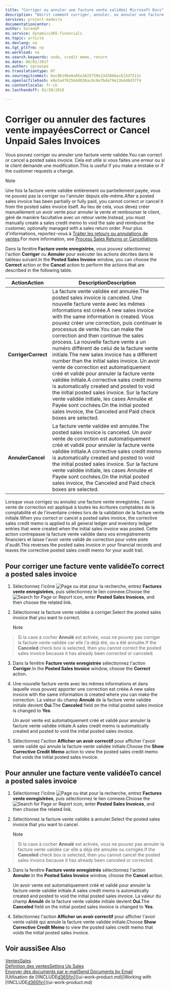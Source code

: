 ```yaml
---
title: "Corriger ou annuler une facture vente validée| Microsoft Docs"
description: "Décrit comment corriger, annuler, ou annuler une facture vente enregistrée et lettrer un avoir vente."
services: project-madeira
documentationcenter: 
author: SorenGP
ms.service: dynamics365-financials
ms.topic: article
ms.devlang: na
ms.tgt_pltfrm: na
ms.workload: na
ms.search.keywords: undo, credit memo, return
ms.date: 08/01/2017
ms.author: sgroespe
ms.translationtype: HT
ms.sourcegitcommit: bec0619be0a65e3625759e13d2866ac615d7513c
ms.openlocfilehash: e8e5a4762564d036ac8c0e7bdaf9e13b448d37f4
ms.contentlocale: fr-ch
ms.lasthandoff: 01/30/2018

---
```

# <a name="correct-or-cancel-unpaid-sales-invoices"></a><span data-ttu-id="14028-103">Corriger ou annuler des factures vente impayées</span><span class="sxs-lookup"><span data-stu-id="14028-103">Correct or Cancel Unpaid Sales Invoices</span></span>
<span data-ttu-id="14028-104">Vous pouvez corriger ou annuler une facture vente validée.</span><span class="sxs-lookup"><span data-stu-id="14028-104">You can correct or cancel a posted sales invoice.</span></span> <span data-ttu-id="14028-105">Cela est utile si vous faites une erreur ou si le client demande une modification.</span><span class="sxs-lookup"><span data-stu-id="14028-105">This is useful if you make a mistake or if the customer requests a change.</span></span>

> [!NOTE]  
>   <span data-ttu-id="14028-106">Une fois la facture vente validée entièrement ou partiellement payée, vous ne pouvez pas la corriger ou l'annuler depuis elle-même.</span><span class="sxs-lookup"><span data-stu-id="14028-106">After a posted sales invoice has been partially or fully paid, you cannot correct or cancel it from the posted sales invoice itself.</span></span> <span data-ttu-id="14028-107">Au lieu de cela, vous devez créer manuellement un avoir vente pour annuler la vente et rembourser le client, géré de manière facultative avec un retour vente.</span><span class="sxs-lookup"><span data-stu-id="14028-107">Instead, you must manually create a sales credit memo to void the sale and reimburse the customer, optionally managed with a sales return order.</span></span> <span data-ttu-id="14028-108">Pour plus d'informations, reportez-vous à [Traiter les retours ou annulations de ventes](sales-how-process-sales-returns-cancellations.md).</span><span class="sxs-lookup"><span data-stu-id="14028-108">For more information, see [Process Sales Returns or Cancellations](sales-how-process-sales-returns-cancellations.md).</span></span>

<span data-ttu-id="14028-109">Dans la fenêtre **Facture vente enregistrée**, vous pouvez sélectionnez l'action **Corriger** ou **Annuler** pour exécuter les actions décrites dans le tableau suivant.</span><span class="sxs-lookup"><span data-stu-id="14028-109">In the **Posted Sales Invoice** window, you can choose the **Correct** action or the **Cancel** action to perform the actions that are described in the following table.</span></span>

| <span data-ttu-id="14028-110">Action</span><span class="sxs-lookup"><span data-stu-id="14028-110">Action</span></span> | <span data-ttu-id="14028-111">Description</span><span class="sxs-lookup"><span data-stu-id="14028-111">Description</span></span> |
| --- | --- |
| <span data-ttu-id="14028-112">**Corriger**</span><span class="sxs-lookup"><span data-stu-id="14028-112">**Correct**</span></span> |<span data-ttu-id="14028-113">La facture vente validée est annulée.</span><span class="sxs-lookup"><span data-stu-id="14028-113">The posted sales invoice is canceled.</span></span> <span data-ttu-id="14028-114">Une nouvelle facture vente avec les mêmes informations est créée.</span><span class="sxs-lookup"><span data-stu-id="14028-114">A new sales invoice with the same information is created.</span></span> <span data-ttu-id="14028-115">Vous pouvez créer une correction, puis continuer le processus de vente.</span><span class="sxs-lookup"><span data-stu-id="14028-115">You can make the correction and then continue the sales process.</span></span> <span data-ttu-id="14028-116">La nouvelle facture vente a un numéro différent de celui de la facture vente initiale.</span><span class="sxs-lookup"><span data-stu-id="14028-116">The new sales invoice has a different number than the initial sales invoice.</span></span> <span data-ttu-id="14028-117">Un avoir vente de correction est automatiquement créé et validé pour annuler la facture vente validée initiale.</span><span class="sxs-lookup"><span data-stu-id="14028-117">A corrective sales credit memo is automatically created and posted to void the initial posted sales invoice.</span></span> <span data-ttu-id="14028-118">Sur la facture vente validée initiale, les cases Annulée et Payée sont cochées.</span><span class="sxs-lookup"><span data-stu-id="14028-118">On the initial posted sales invoice, the Canceled and Paid check boxes are selected.</span></span> |
| <span data-ttu-id="14028-119">**Annuler**</span><span class="sxs-lookup"><span data-stu-id="14028-119">**Cancel**</span></span> |<span data-ttu-id="14028-120">La facture vente validée est annulée.</span><span class="sxs-lookup"><span data-stu-id="14028-120">The posted sales invoice is canceled.</span></span> <span data-ttu-id="14028-121">Un avoir vente de correction est automatiquement créé et validé pour annuler la facture vente validée initiale.</span><span class="sxs-lookup"><span data-stu-id="14028-121">A corrective sales credit memo is automatically created and posted to void the initial posted sales invoice.</span></span> <span data-ttu-id="14028-122">Sur la facture vente validée initiale, les cases Annulée et Payée sont cochées.</span><span class="sxs-lookup"><span data-stu-id="14028-122">On the initial posted sales invoice, the Canceled and Paid check boxes are selected.</span></span> |

<span data-ttu-id="14028-123">Lorsque vous corrigez ou annulez une facture vente enregistrée, l'avoir vente de correction est appliqué à toutes les écritures comptables de la comptabilité et de l'inventaire créées lors de la validation de la facture vente initiale.</span><span class="sxs-lookup"><span data-stu-id="14028-123">When you correct or cancel a posted sales invoice, the corrective sales credit memo is applied to all general ledger and inventory ledger entries that were created when the initial sales invoice was posted.</span></span> <span data-ttu-id="14028-124">Cette action contrepasse la facture vente validée dans vos enregistrements financiers et laisse l'avoir vente validé de correction pour votre piste d'audit.</span><span class="sxs-lookup"><span data-stu-id="14028-124">This reverses the posted sales invoice in your financial records and leaves the corrective posted sales credit memo for your audit trail.</span></span>

## <a name="to-correct-a-posted-sales-invoice"></a><span data-ttu-id="14028-125">Pour corriger une facture vente validée</span><span class="sxs-lookup"><span data-stu-id="14028-125">To correct a posted sales invoice</span></span>
1. <span data-ttu-id="14028-126">Sélectionnez l'icône ![Page ou état pour la recherche](media/ui-search/search_small.png "Page ou état pour la recherche"), entrez **Factures vente enregistrées**, puis sélectionnez le lien connexe.</span><span class="sxs-lookup"><span data-stu-id="14028-126">Choose the ![Search for Page or Report](media/ui-search/search_small.png "Search for Page or Report icon") icon, enter **Posted Sales Invoices**, and then choose the related link.</span></span>  
2. <span data-ttu-id="14028-127">Sélectionnez la facture vente validée à corriger.</span><span class="sxs-lookup"><span data-stu-id="14028-127">Select the posted sales invoice that you want to correct.</span></span>

    > [!NOTE]  
>   <span data-ttu-id="14028-128">Si la case à cocher **Annulé** est activée, vous ne pouvez pas corriger la facture vente validée car elle l'a déjà été, ou a été annulée.</span><span class="sxs-lookup"><span data-stu-id="14028-128">If the **Canceled** check box is selected, then you cannot correct the posted sales invoice because it has already been corrected or canceled.</span></span>
3. <span data-ttu-id="14028-129">Dans la fenêtre **Facture vente enregistrée** sélectionnez l'action **Corriger**.</span><span class="sxs-lookup"><span data-stu-id="14028-129">In the **Posted Sales Invoice** window, choose the **Correct** action.</span></span>  
4. <span data-ttu-id="14028-130">Une nouvelle facture vente avec les mêmes informations et dans laquelle vous pouvez apporter une correction est créée.</span><span class="sxs-lookup"><span data-stu-id="14028-130">A new sales invoice with the same information is created where you can make the correction.</span></span> <span data-ttu-id="14028-131">La valeur du champ **Annulé** de la facture vente validée initiale devient **Oui**.</span><span class="sxs-lookup"><span data-stu-id="14028-131">The **Canceled** field on the initial posted sales invoice is changed to **Yes**.</span></span>

    <span data-ttu-id="14028-132">Un avoir vente est automatiquement créé et validé pour annuler la facture vente validée initiale.</span><span class="sxs-lookup"><span data-stu-id="14028-132">A sales credit memo is automatically created and posted to void the initial posted sales invoice.</span></span>
5. <span data-ttu-id="14028-133">Sélectionnez l'action **Afficher un avoir correctif** pour afficher l'avoir vente validé qui annule la facture vente validée initiale.</span><span class="sxs-lookup"><span data-stu-id="14028-133">Choose the **Show Corrective Credit Memo** action to view the posted sales credit memo that voids the initial posted sales invoice.</span></span>

## <a name="to-cancel-a-posted-sales-invoice"></a><span data-ttu-id="14028-134">Pour annuler une facture vente validée</span><span class="sxs-lookup"><span data-stu-id="14028-134">To cancel a posted sales invoice</span></span>
1. <span data-ttu-id="14028-135">Sélectionnez l'icône ![Page ou état pour la recherche](media/ui-search/search_small.png "Page ou état pour la recherche"), entrez **Factures vente enregistrées**, puis sélectionnez le lien connexe.</span><span class="sxs-lookup"><span data-stu-id="14028-135">Choose the ![Search for Page or Report](media/ui-search/search_small.png "Search for Page or Report icon") icon, enter **Posted Sales Invoices**, and then choose the related link.</span></span>  
2. <span data-ttu-id="14028-136">Sélectionnez la facture vente validée à annuler.</span><span class="sxs-lookup"><span data-stu-id="14028-136">Select the posted sales invoice that you want to cancel.</span></span>

    > [!NOTE]  
>   <span data-ttu-id="14028-137">Si la case à cocher **Annulé** est activée, vous ne pouvez pas annuler la facture vente validée car elle a déjà été annulée ou corrigée.</span><span class="sxs-lookup"><span data-stu-id="14028-137">If the **Canceled** check box is selected, then you cannot cancel the posted sales invoice because it has already been canceled or corrected.</span></span>
3. <span data-ttu-id="14028-138">Dans la fenêtre **Facture vente enregistrée** sélectionnez l'action **Annuler**.</span><span class="sxs-lookup"><span data-stu-id="14028-138">In the **Posted Sales Invoice** window, choose the **Cancel** action.</span></span>

    <span data-ttu-id="14028-139">Un avoir vente est automatiquement créé et validé pour annuler la facture vente validée initiale.</span><span class="sxs-lookup"><span data-stu-id="14028-139">A sales credit memo is automatically created and posted to void the initial posted sales invoice.</span></span> <span data-ttu-id="14028-140">La valeur du champ **Annulé** de la facture vente validée initiale devient **Oui**.</span><span class="sxs-lookup"><span data-stu-id="14028-140">The **Canceled** field on the initial posted sales invoice is changed to **Yes**.</span></span>
4. <span data-ttu-id="14028-141">Sélectionnez l'action **Afficher un avoir correctif** pour afficher l'avoir vente validé qui annule la facture vente validée initiale.</span><span class="sxs-lookup"><span data-stu-id="14028-141">Choose **Show Corrective Credit Memo** to view the posted sales credit memo that voids the initial posted sales invoice.</span></span>

## <a name="see-also"></a><span data-ttu-id="14028-142">Voir aussi</span><span class="sxs-lookup"><span data-stu-id="14028-142">See Also</span></span>
[<span data-ttu-id="14028-143">Ventes</span><span class="sxs-lookup"><span data-stu-id="14028-143">Sales</span></span>](sales-manage-sales.md)  
[<span data-ttu-id="14028-144">Définition des ventes</span><span class="sxs-lookup"><span data-stu-id="14028-144">Setting Up Sales</span></span>](sales-setup-sales.md)  
[<span data-ttu-id="14028-145">Envoyer des documents par e-mail</span><span class="sxs-lookup"><span data-stu-id="14028-145">Send Documents by Email</span></span>](ui-how-send-documents-email.md)  
<span data-ttu-id="14028-146">[Utilisation de [!INCLUDE[d365fin](includes/d365fin_md.md)]](ui-work-product.md)</span><span class="sxs-lookup"><span data-stu-id="14028-146">[Working with [!INCLUDE[d365fin](includes/d365fin_md.md)]](ui-work-product.md)</span></span>

